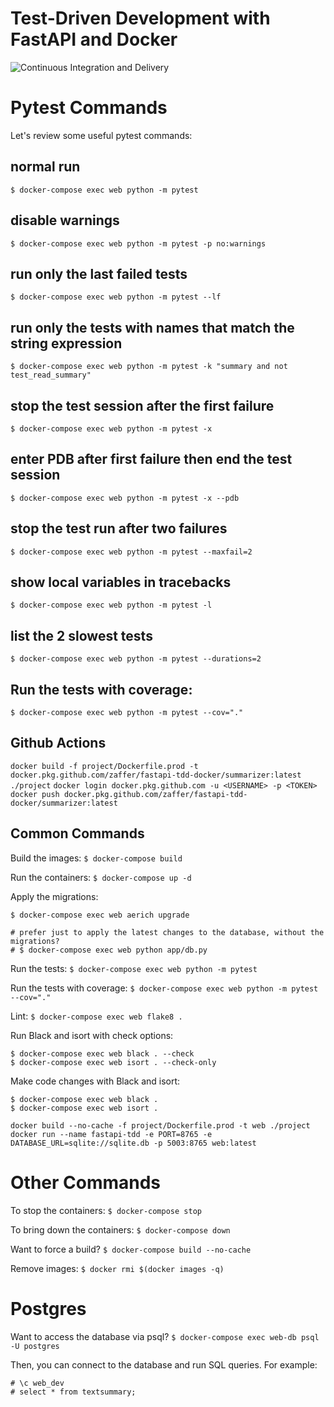 # Test-Driven Development with FastAPI and Docker

![Continuous Integration and Delivery](https://github.com/Zaffer/fastapi-tdd-docker/workflows/Continuous%20Integration%20and%20Delivery/badge.svg?branch=master)


# Pytest Commands
Let's review some useful pytest commands:

## normal run
`$ docker-compose exec web python -m pytest`

## disable warnings
`$ docker-compose exec web python -m pytest -p no:warnings`

## run only the last failed tests
`$ docker-compose exec web python -m pytest --lf`

## run only the tests with names that match the string expression
`$ docker-compose exec web python -m pytest -k "summary and not test_read_summary"`

## stop the test session after the first failure
```$ docker-compose exec web python -m pytest -x```

## enter PDB after first failure then end the test session
`$ docker-compose exec web python -m pytest -x --pdb`

## stop the test run after two failures
`$ docker-compose exec web python -m pytest --maxfail=2`

## show local variables in tracebacks
`$ docker-compose exec web python -m pytest -l`

## list the 2 slowest tests
`$ docker-compose exec web python -m pytest --durations=2`


## Run the tests with coverage:
`$ docker-compose exec web python -m pytest --cov="."`



## Github Actions
`
docker build -f project/Dockerfile.prod -t docker.pkg.github.com/zaffer/fastapi-tdd-docker/summarizer:latest ./project
`
`
docker login docker.pkg.github.com -u <USERNAME> -p <TOKEN>
`
`
docker push docker.pkg.github.com/zaffer/fastapi-tdd-docker/summarizer:latest
`

## Common Commands
Build the images:
`$ docker-compose build`

Run the containers:
`$ docker-compose up -d`

Apply the migrations:
```
$ docker-compose exec web aerich upgrade

# prefer just to apply the latest changes to the database, without the migrations?
# $ docker-compose exec web python app/db.py
```

Run the tests:
`$ docker-compose exec web python -m pytest`

Run the tests with coverage:
`$ docker-compose exec web python -m pytest --cov="."`

Lint:
`$ docker-compose exec web flake8 .`

Run Black and isort with check options:
```
$ docker-compose exec web black . --check
$ docker-compose exec web isort . --check-only
```

Make code changes with Black and isort:
```
$ docker-compose exec web black .
$ docker-compose exec web isort .
```

`docker build --no-cache -f project/Dockerfile.prod -t web ./project `
`docker run --name fastapi-tdd -e PORT=8765 -e DATABASE_URL=sqlite://sqlite.db -p 5003:8765 web:latest`

# Other Commands
To stop the containers:
`$ docker-compose stop`

To bring down the containers:
`$ docker-compose down`

Want to force a build?
`$ docker-compose build --no-cache`

Remove images:
`$ docker rmi $(docker images -q)`

# Postgres
Want to access the database via psql?
`$ docker-compose exec web-db psql -U postgres`

Then, you can connect to the database and run SQL queries. For example:
```
# \c web_dev
# select * from textsummary;
```